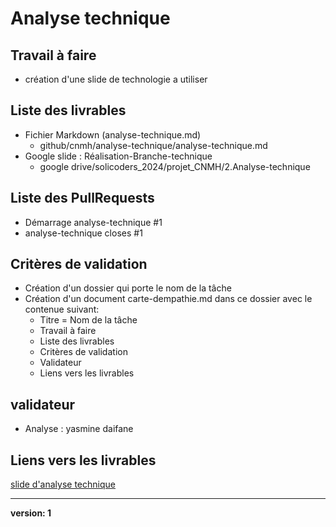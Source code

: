 # Analyse technique

## Travail à faire
 - création d'une slide de technologie a utiliser

## Liste des livrables 
 - Fichier Markdown (analyse-technique.md)
   - github/cnmh/analyse-technique/analyse-technique.md
 - Google slide : Réalisation-Branche-technique
   - google drive/solicoders_2024/projet_CNMH/2.Analyse-technique

## Liste des PullRequests 
- Démarrage analyse-technique #1
- analyse-technique closes #1

## Critères de validation
 - Création d'un dossier qui porte le nom de la tâche
 - Création d'un document carte-dempathie.md dans ce dossier avec le contenue suivant:
   - Titre = Nom de la tâche
   - Travail à faire
   - Liste des livrables
   - Critères de validation
   - Validateur
   - Liens vers les livrables

## validateur
 - Analyse : yasmine daifane

## Liens vers les livrables
 [slide d'analyse technique](https://docs.google.com/presentation/d/1cjsXUDyLXryg4mum984VNz9lcYKOXzsYsSrBkCJBx_s/edit?usp=sharing)

 ___
 **version: 1**